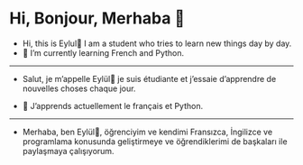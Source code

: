 # Hi, Bonjour, Merhaba 👋



- Hi, this is Eylul👋 I am a student who tries to learn new things day by day.
- 🌱 I’m currently learning French and Python.

---

- Salut, je m’appelle Eylül👋 je suis étudiante et j’essaie d’apprendre de nouvelles choses chaque jour.

- 🌱 J’apprends actuellement le français et Python.

---

- Merhaba, ben Eylül👋, öğrenciyim ve kendimi Fransızca, İngilizce ve programlama konusunda geliştirmeye ve öğrendiklerimi de başkaları ile paylaşmaya çalışıyorum.
